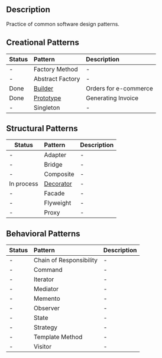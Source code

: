 ## Description

Practice of common software design patterns.


## Creational Patterns

 Status | Pattern                            | Description           |
|--------|:-----------------------------------|:----------------------|
| -      | Factory Method                     | -                     |
| -      | Abstract Factory                   | -                     |
| Done   | [Builder](Creational/Builder)      | Orders for e-commerce |
| Done   | [Prototype](Creational/Prototype)  | Generating Invoice    |
| -      | Singleton                          | -                     |

## Structural Patterns

 Status     | Pattern                            | Description           |
|------------|:-----------------------------------|:----------------------|
| -          | Adapter                            | -                     |
| -          | Bridge                             | -                     |
| -          | Composite                          | -                     |
| In process | [Decorator](Structural/Decorator)  | -                     |
| -          | Facade                             | -                     |
| -          | Flyweight                          | -                     |
| -          | Proxy                              | -                     |


## Behavioral Patterns

 Status     | Pattern                                 | Description           |
|------------|:----------------------------------------|:----------------------|
| -          | Chain of Responsibility                 | -                     |
| -          | Command                                 | -                     |
| -          | Iterator                                | -                     |
| -          | Mediator                                | -                     |
| -          | Memento                                 | -                     |
| -          | Observer                                | -                     |
| -          | State                                   | -                     |
| -          | Strategy                                | -                     |
| -          | Template Method                         | -                     |
| -          | Visitor                                | -                     |